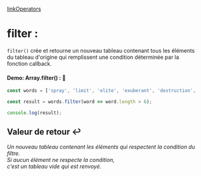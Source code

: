 [linkOperators](../link/linkOperators.md)


# filter :

`filter()` crée et retourne un nouveau tableau contenant tous les éléments du tableau d'origine qui remplissent une condition déterminée par la fonction callback.

#### Demo: Array.filter() : :speech_balloon:

````js
const words = ['spray', 'limit', 'elite', 'exuberant', 'destruction', 'present'];

const result = words.filter(word => word.length > 6);

console.log(result);
````

## Valeur de retour :leftwards_arrow_with_hook:

_Un nouveau tableau contenant les éléments qui respectent la condition du filtre. </br>
Si aucun élément ne respecte la condition, </br>
c'est un tableau vide qui est renvoyé._